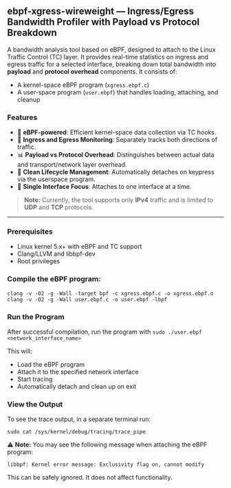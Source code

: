 ## ebpf-xgress-wireweight — Ingress/Egress Bandwidth Profiler with Payload vs Protocol Breakdown

A bandwidth analysis tool based on eBPF, designed to attach to the Linux Traffic Control (TC) layer. 
It provides real-time statistics on ingress and egress traffic for a selected interface, breaking down total bandwidth into **payload** and **protocol overhead** components.
It consists of:

- A kernel-space eBPF program (`xgress.ebpf.c`)
- A user-space program (`user.ebpf`) that handles loading, attaching, and cleanup

### Features

- 🧠 **eBPF-powered**: Efficient kernel-space data collection via TC hooks.
- 🔀 **Ingress and Egress Monitoring**: Separately tracks both directions of traffic.
- 📊 **Payload vs Protocol Overhead**: Distinguishes between actual data and transport/network layer overhead.
- 🧼 **Clean Lifecycle Management**: Automatically detaches on keypress via the userspace program.
- 🧩 **Single Interface Focus**: Attaches to one interface at a time.

> **Note:** Currently, the tool supports only **IPv4** traffic and is limited to **UDP** and **TCP** protocols.
---

### Prerequisites

- Linux kernel 5.x+ with eBPF and TC support
- Clang/LLVM and libbpf-dev
- Root privileges

### Compile the eBPF program:
```
clang -v -O2 -g -Wall -target bpf -c xgress.ebpf.c -o xgress.ebpf.o
clang -v -O2 -g -Wall user.ebpf.c -o user.ebpf -lbpf
```

### Run the Program

After successful compilation, run the program with `sudo ./user.ebpf <network_interface_name>`

This will:
- Load the eBPF program
- Attach it to the specified network interface
- Start tracing
- Automatically detach and clean up on exit

### View the Output

To see the trace output, in a separate terminal run:

`sudo cat /sys/kernel/debug/tracing/trace_pipe`


⚠️ **Note:** You may see the following message when attaching the eBPF program:

 ```
 libbpf: Kernel error message: Exclusivity flag on, cannot modify
```
 This can be safely ignored. It does not affect functionality.
